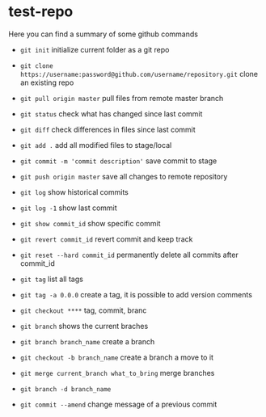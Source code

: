 # test-repo

Here you can find a summary of some github commands

* `git init` initialize current folder as a git repo

* `git clone https://username:password@github.com/username/repository.git` clone an existing repo

* `git pull origin master` pull files from remote master branch

* `git status` check what has changed since last commit

* `git diff` check differences in files since last commit

* `git add .` add all modified files to stage/local

* `git commit -m 'commit description'` save commit to stage

* `git push origin master` save all changes to remote repository

* `git log` show historical commits

* `git log -1` show last commit

* `git show commit_id` show specific commit

* `git revert commit_id` revert commit and keep track 

* `git reset --hard commit_id` permanently delete all commits after commit_id

* `git tag` list all tags

* `git tag -a 0.0.0` create a tag, it is possible to add version comments

* `git checkout ****` tag, commit, branc

* `git branch` shows the current braches

* `git branch branch_name` create a branch

* `git checkout -b branch_name` create a branch a move to it

* `git merge current_branch what_to_bring` merge branches

* `git branch -d branch_name`

* `git commit --amend` change message of a previous commit
